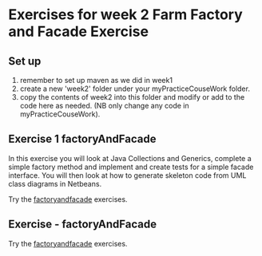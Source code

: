 # Exercises for week 2 Farm Factory and Facade Exercise

## Set up
1. remember to set up maven as we did in week1
2. create a new 'week2' folder under your myPracticeCouseWork folder.
3. copy the contents of week2 into this folder and modify or add to the code here as needed. (NB only change any code in myPracticeCouseWork).

## Exercise 1 factoryAndFacade

In this exercise you will look at Java Collections and Generics, complete a simple factory method and implement and create tests for a simple facade interface. 
You will then look at how to generate skeleton code from UML class diagrams in Netbeans.

Try the  [factoryandfacade](../week2/factoryandfacade) exercises.


## Exercise - factoryAndFacade

Try the  [factoryandfacade](../week2/factoryandfacade) exercises.
